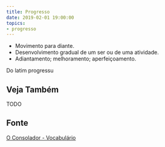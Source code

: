 ```yaml
---
title: Progresso
date: 2019-02-01 19:00:00
topics:
- progresso
---
```


* Movimento para diante. 
* Desenvolvimento gradual de um ser ou de uma atividade.
* Adiantamento; melhoramento; aperfeiçoamento. 

Do latim progressu

## Veja Também
TODO

## Fonte
[O Consolador - Vocabulário](http://www.oconsolador.com.br/linkfixo/vocabulario/principal.html)
